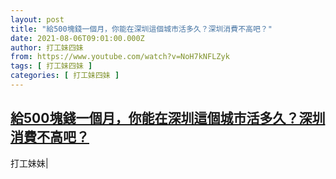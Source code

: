 ```yaml
---
layout: post
title: "給500塊錢一個月，你能在深圳這個城市活多久？深圳消費不高吧？"
date: 2021-08-06T09:01:00.000Z
author: 打工妹四妹
from: https://www.youtube.com/watch?v=NoH7kNFLZyk
tags: [ 打工妹四妹 ]
categories: [ 打工妹四妹 ]
---
```

<!--1628240460000-->
[給500塊錢一個月，你能在深圳這個城市活多久？深圳消費不高吧？](https://www.youtube.com/watch?v=NoH7kNFLZyk)
------

<div>
打工妹妹|
</div>
